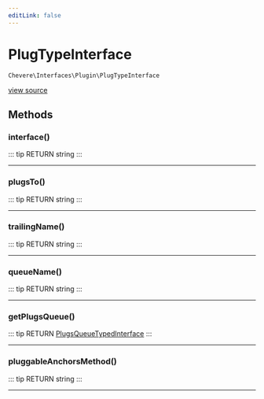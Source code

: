```yaml
---
editLink: false
---
```


# PlugTypeInterface

`Chevere\Interfaces\Plugin\PlugTypeInterface`

[view source](https://github.com/chevere/chevere/blob/master/interfaces/Plugin/PlugTypeInterface.php)

## Methods

### interface()

::: tip RETURN
string
:::

---

### plugsTo()

::: tip RETURN
string
:::

---

### trailingName()

::: tip RETURN
string
:::

---

### queueName()

::: tip RETURN
string
:::

---

### getPlugsQueue()

::: tip RETURN
[PlugsQueueTypedInterface](./PlugsQueueTypedInterface.md)
:::

---

### pluggableAnchorsMethod()

::: tip RETURN
string
:::

---

